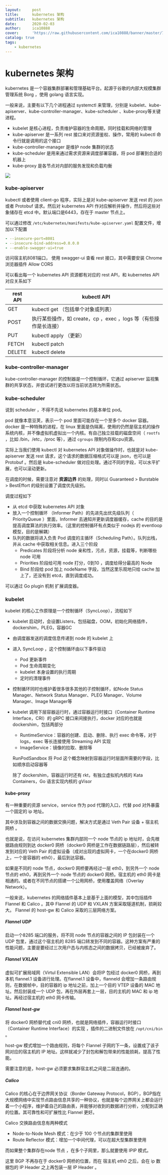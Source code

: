 ```yaml
---
layout:     post
title:      kubernetes 架构
subtitle:   kubernetes 架构
date:       2020-02-03
author:     ica10888
cover:      'https://raw.githubusercontent.com/ica10888/banner/master/7a70cf246f302c639e52fb6afd2d1153841f204a.jpg@1320w_710h.webp'
catalog: true
tags:
    - kubernetes
---
```



# kubernetes 架构

kubernetes 是一个容器集群部署和管理基础平台。起源于谷歌的内部大规模集群管理系统 Borg ，使用 golang 语言实现。 

一般来说，主要有以下几个进程通过 systemctl 来管理，分别是 kubelet、kube-apiserver、kube-controller-manager、kube-scheduler 、kube-proxy等关键进程。

- kubelet 是核心进程，负责维护容器的生命周期，同时挂载和网络的管理
- kube-apiserver 是一系列 rest 接口来对资源鉴权、操作，常用的 kubectl 命令行就是调用的这个接口
- kube-controller-manager 是维护 node 集群的状态
- kube-scheduler 是用来通过需求资源来调度部署容器，将 pod 部署到合适的机器上
- kube-proxy 是各节点对内部的服务发现和负载均衡

![](https://jimmysong.io/kubernetes-handbook/images/architecture.png)

### kube-apiserver

kubectl 或者使用 client-go 程序，实际上是对 kube-apiserver 发送 rest 的 json 或者 Protobuf 请求。然后对 kubernetes API 作对应解析并操作，然后将这些对象储存在 etcd 中。默认端口是6443，存在于 master 节点上。

可以通过修改 `/etc/kubernetes/manifests/kube-apiserver.yaml` 配置文件，增加以下配置

``` yaml
- --insecure-port=8081
- --insecure-bind-address=0.0.0.0
- --enable-swagger-ui=true
```

访问宿主机8081端口， 使用 swagger-ui 查看 rest 接口，其中需要安装 Chrome浏览器插件 Allow CORS

可以看出每一个 kubernetes API 资源都有对应的 rest API，和 kubernetes API 对应关系如下

| rest API | kubectl API                                                  |
| -------- | ------------------------------------------------------------ |
| GET      | kubectl get （包括单个对象或列表）                           |
| POST     | 执行某些操作，如 create，cp ，exec ，logs 等（有些操作是长连接） |
| PUT      | kubectl apply （更新）                                       |
| FETCH    | kubectl patch                                                |
| DELETE   | kubectl delete                                               |

### kube-controller-manager 

kube-controller-manager  的控制器是一个控制循环，它通过 apiserver 监视集群的共享状态，并尝试进行更改以将当前状态转为所需状态。

### kube-scheduler

说到 scheduler ，不得不先说 kubernetes 的基本单位 pod。 

 pod 就像本意豆荚，表示一个 pod 里面可能存在一个至多个 docker 容器。docker 是一种特殊的进程，在 linux 里面是伪隔离，使用的仍然是宿主机的操作系统内核，并不像虚拟机虚拟出一个内核。有自己独立挂载的磁盘空间（ `rootfs` ，比如 /bin，/etc，/proc 等），通过 `cgroups` 限制内存和cpu资源。

实际上当我们使用 kubectl 对 kubernetes API 对象做操作时，也就是对 kube-apiserver 发送 rest 请求，这个请求的数据压缩格式可以是 json，也可以是 Protobuf 。然后是 kube-scheduler 做对应处理。通过不同的字段，可以水平扩展，也可以滚动更新。

在调度的时候，需要注意对 **资源边界** 的处理，同时以 Guaranteed > Burstable > BestEffort 的级别设置了调度优先级别。

调度过程如下

- 从 etcd 中获取 kubernetes  API 对象
- 放入一个控制循环 （Informer Path）的先进先出优先级队列（ PriorityQueue ）里面，Informer 去通知并更新调度器缓存，cache 的目的是提高调度算法的执行效率。（这里的控制循环有点类似于 nodejs 的 eventloop 模型，目的是解耦）
- 队列的数据将进入负责 Pod 调度的主循环（Scheduling Path）。队列出栈，并从 cache 中获取相关信息。进入三个阶段
  - Predicates 阶段将分析 node 亲和性，污点，资源，挂载等，判断哪些 node 可用
  - Priorities 阶段给可用 node 打分，0到10 ，调度给得分最高的 Node
  - Bind 阶段给 pod 加上 nodeName 字段，当然这里乐观地只给 cache 加上了，还没有到 etcd，直到调度成功。

可以通过 Go plugin 机制 扩展调度器。

### kubelet

kubelet 的核心工作原理是一个控制循环（SyncLoop），流程如下

- kubelet 启动时，会设置Listers，包括磁盘，OOM，初始化网络插件，dockershim，PLEG，容器GC

- 由调度器发送的调度信息传递到 node 的 kubelet 上

- 进入 SyncLoop ，这个控制循环由以下事件驱动

  - Pod 更新事件
  - Pod 生命周期变化
  - kubelet 本身设置的执行周期
  - 定时的清理事件

- 控制循环同时也维护着很多很多其他的子控制循环，如Node Status Manager、Network Status Manager、PLEG Manager、Volume Manager、Image Manager等

- kubelet 调用下层容器运行时，通过容器运行时接口（Container Runtime Interface，CRI）的 gRPC 接口来间接执行，docker 对应的也就是 dockershim，包括两部分

  - RuntimeService：容器的创建、启动、删除、执行 exec 命令等，对于logs，exec 等长连接使用 Streaming API 实现
  - ImageService：镜像的拉取、删除等

  RunPodSandbox 将 Pod 这个概念映射到容器运行时层面所需要的字段，比如顺序启动容器等

  除了 dockershim，容器运行时还有 rkt，有独立虚拟机内核的 Kata Containers，Go 语言实现内核的 gVisor

#### kube-proxy

有一种重要的资源 service，service 作为 pod 代理的入口，代替 pod 对外暴露一个固定的 ip 地址。

其中涉及到容器之间的数据交换问题，解决方式是通过 Veth Pair 设备 + 宿主机网桥 。

也就是说，在访问 kubernetes  集群内部同一个 node  节点的  ip 地址时，会先根据路由规则到达 docker0 网桥（docker0 网桥是工作在数据链路层），然后被转发到对应的 Veth Pair 的虚拟设备（成对出现的虚拟网卡，一个在docker0 网桥上，一个是容器的 eth0），最后到达容器。

如果是不同的 node 节点，docker0 网桥要再经过一层 eth0，到另外一个 node 节点的  eth0，再到另外一个 node 节点的  docker0 网桥。宿主机的 eth0 网卡是相通的。或者在不同节点的搭建一个公用网桥，使用覆盖网络（Overlay Network）。

一般来说，kubernetes  的网络插件基本上是基于上面的模型，其中包括插件 Flannel  和 Calico 。其中 Flannel  的 UDP 和 VXLAN 方案采取隧道机制，损耗较大。 Flannel  的 host-gw 和 Calico 采取的三层网络方案。

##### Flannel UDP 

启动一个8285 端口的服务，将不同 node 节点的容器之间的 IP 包封装在一个 UDP 包里，通过这个宿主机的 8285 端口转发到不同的容器。这种方案有严重的性能问题，主要是要经过三次用户态与内核态之间的数据拷贝，已经被废弃了。

##### Flannel VXLAN 

虚拟可扩展局域网（Virtul Extensible LAN）会将IP 包经过 docker0 网桥，再到本机 flannel.1 设备进行处理。在flannel.1 设备中，flanneld 会增加一条路由规则，在数据帧中，目的容器的 ip 地址之前，加上一个目的 VTEP 设备的 MAC 地址。然后封装成一个 UDP 包，再在外层再套上一层，目的主机的 MAC 和 ip 地址。再经过宿主机的 eth0 网卡传输。

##### Flannel host-gw 

将 docker0 网桥替代成 cni0 网桥，也就是网络插件，容器运行时接口（Container Runtime Interface）的实现 ，插件的二进制文件放在 `/opt/cni/bin`  。

host-gw 模式增加一个路由规则，将每个 Flannel 子网的下一条，设置成了该子网对应的宿主机的 IP 地址。这样就减少了封包和解包带来的性能损耗，提高了性能。

需要注意的是，host-gw 必须要求集群宿主机之间是二层连通的。

##### Calico 

Calico 的核心在于边界网关协议（Border Gateway Protocol，BGP），BGP指在大规模网络中实现节点路由信息共享的一种协议，也就是每个边界网关上都会运行着一个小程序，维护着自己的路由表，并能够对收到的数据进行分析，分配到正确的位置。其可靠性和可扩展性比 Flannel 更好。

Calico 交换路由信息有两种模式

- Node-to-Node Mesh 模式：在少于 100 个节点的集群里使用
- Route Reflector 模式：增加一个中间代理，可以在超大型集群里使用

而如果整个集群存在node 节点 ，在多个子网里，那么就要使用 IPIP 模式。 

这里 BGP 不再存在于 docker0 网桥的位置，而在 宿主机 eth0 之后，会在 ip 数据包的 IP Header 之上再包装一层  IP Header 。
